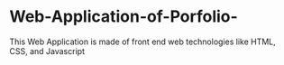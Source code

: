 # Web-Application-of-Porfolio-
This Web Application is made of front end web technologies like HTML, CSS, and Javascript 
